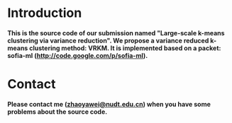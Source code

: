 # Introduction
#### This is the source code of our submission named "Large-scale k-means clustering via variance reduction". We propose a variance reduced k-means clustering method: VRKM. It is implemented based on a packet: sofia-ml (http://code.google.com/p/sofia-ml). 
# Contact
#### Please contact me (zhaoyawei@nudt.edu.cn) when you have some problems about the source code.